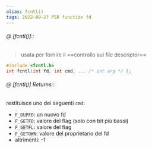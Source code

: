 ```yaml
---
alias: fcntl()
tags: 2022-09-27 PSR function fd
---
```


###### @ [fcntl()]::
> usata per fornire il ==controllo sui file descriptor==

```c
#include <fcntl.h>
int fcntl(int fd, int cmd, ... /* int arg */ );
```
<!--ID: 1670236970378-->



###### @ [fcntl()] Returns::
 restituisce uno dei seguenti `cmd`:
- `F_DUPFD`: un nuovo fd
- `F_GETFD`: valore del flag (solo con bit più bassi)
- `F_GETFL`: valore del flag
- `F_GETOWN`: valore del proprietario del fd
- altrimenti: -1
<!--ID: 1670236970382-->

